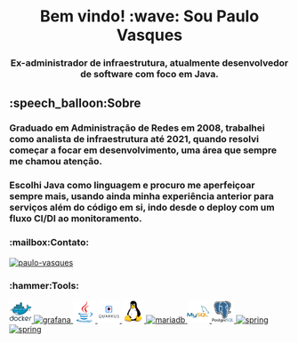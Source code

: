 <h1 align="center">Bem vindo! :wave: Sou Paulo Vasques</h1>
<h3 align="center">Ex-administrador de infraestrutura, atualmente desenvolvedor de software com foco em Java.</h3>
<h2 align="left">:speech_balloon:Sobre</h2>
<h3 align="left">Graduado em Administração de Redes em 2008, trabalhei como analista de infraestrutura até 2021, quando resolvi começar a focar em desenvolvimento, uma área que sempre me chamou atenção.</h3>
<h3 align="left">Escolhi Java como linguagem e procuro me aperfeiçoar sempre mais, usando ainda minha experiência anterior para serviços além do código em si, indo desde o deploy com um fluxo CI/DI ao monitoramento.</h3>
<h3 align="left">:mailbox:Contato:</h3>
<p align="left">
<a href="https://linkedin.com/in/paulo-vasques" target="blank"><img align="center" src="https://raw.githubusercontent.com/rahuldkjain/github-profile-readme-generator/master/src/images/icons/Social/linked-in-alt.svg" alt="paulo-vasques" height="30" width="40" /></a>
</p>

<h3 align="left">:hammer:Tools:</h3>
<p align="left"> <a href="https://www.docker.com/" target="_blank"> <img src="https://raw.githubusercontent.com/devicons/devicon/master/icons/docker/docker-original-wordmark.svg" alt="docker" width="40" height="40"/> </a> <a href="https://grafana.com" target="_blank"> <img src="https://www.vectorlogo.zone/logos/grafana/grafana-icon.svg" alt="grafana" width="40" height="40"/> </a> <a href="https://www.java.com" target="_blank"> <img src="https://raw.githubusercontent.com/devicons/devicon/master/icons/java/java-original.svg" alt="java" width="40" height="40"/> </a> <a href="https://quarkus.io/" target="_blank"> <img src="https://raw.githubusercontent.com/devicons/devicon/master/icons/quarkus/quarkus-original-wordmark.svg" alt="java" width="40" height="40"/> </a> <a href="https://www.linux.org/" target="_blank"> <img src="https://raw.githubusercontent.com/devicons/devicon/master/icons/linux/linux-original.svg" alt="linux" width="40" height="40"/> </a> <a href="https://mariadb.org/" target="_blank"> <img src="https://www.vectorlogo.zone/logos/mariadb/mariadb-icon.svg" alt="mariadb" width="40" height="40"/> </a> <a href="https://www.mysql.com/" target="_blank"> <img src="https://raw.githubusercontent.com/devicons/devicon/master/icons/mysql/mysql-original-wordmark.svg" alt="mysql" width="40" height="40"/> </a> <a href="https://www.postgresql.org" target="_blank"> <img src="https://raw.githubusercontent.com/devicons/devicon/master/icons/postgresql/postgresql-original-wordmark.svg" alt="postgresql" width="40" height="40"/> </a> <a href="https://spring.io/" target="_blank"> <img src="https://www.vectorlogo.zone/logos/springio/springio-icon.svg" alt="spring" width="40" height="40"/> </a> <a href="https://aws.amazon.com/" target="_blank"> <img src="https://cdn.jsdelivr.net/gh/devicons/devicon@latest/icons/amazonwebservices/amazonwebservices-original-wordmark.svg" alt="spring" width="40" height="40"/> </a>


</p>
